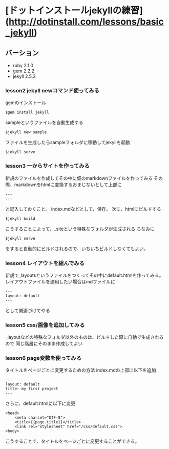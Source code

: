 # [ドットインストールjekyllの練習] (http://dotinstall.com/lessons/basic_jekyll)


## バーション
  - ruby 2.1.0
  - gem 2.2.2
  - jekyll 2.5.3

### lesson2  jekyll newコマンド使ってみる
gemのインストール
```
$gem install jekyll
```
sampleというファイルを自動生成する
```
$jekyll new sample	
```
ファイルを生成したらsampleフォルダに移動してjekyllを起動
```
$jekyll serve
```

### lesson3 一からサイトを作ってみる

新規のファイルを作成してその中に仮のmarkdownファイルを作ってみる
その際、markdownをhtmlに変換するおまじないとして上部に
```
---
---
```
と記入しておくこと。
index.mdなどとして、保存。
次に、htmlにビルドする
```
$jekyll build
```
こうすることによって、_siteという特殊なフォルダが生成される
ちなみに
```
$jekyll serve
```
をすると自動的にビルドされるので、いちいちビルドしなくてもよい。

### lesson4 レイアウトを組んでみる

新規で_layoutsというファイルをつくってその中にdefault.htmlを作ってみる。
レイアウトファイルを適用したい場合はmdファイルに
```
---
layout: default
---
```
として関連づけてやる	

### lesson5 css/画像を追加してみる

_layoutなどの特殊なフォルダ以外のものは、ビルドした際に自動で生成されるので
同じ階層にそのまま作成してよい

### lesson6 page変数を使ってみる

タイトルをページごとに変更するための方法
index.mdの上部に以下を追加
```
---
layout: default
title: my first project
---
```
さらに、default.htmlに以下に変更
```
<head>
	<meta charset="UTF-8">
	<title>{{page.title}}</title>
	<link rel="stylesheet" href="/css/default.css">
<body>
```
こうすることで、タイトルをページごとに変更することができる。
